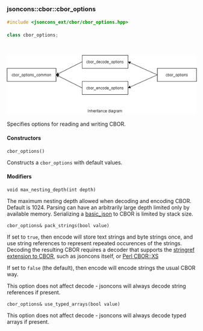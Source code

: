 ### jsoncons::cbor::cbor_options

```c++
#include <jsoncons_ext/cbor/cbor_options.hpp>

class cbor_options;
```

<br>

![cbor_options](diagrams/cbor_options.png)

Specifies options for reading and writing CBOR.

#### Constructors

    cbor_options()
Constructs a `cbor_options` with default values. 

#### Modifiers

    void max_nesting_depth(int depth)
The maximum nesting depth allowed when decoding and encoding CBOR. 
Default is 1024. Parsing can have an arbitrarily large depth
limited only by available memory. Serializing a [basic_json](../basic_json.md) to
CBOR is limited by stack size.

    cbor_options& pack_strings(bool value)

If set to `true`, then encode will store text strings and
byte strings once, and use string references to represent repeated occurences
of the strings. Decoding the resulting CBOR requires a decoder
that supports the 
[stringref extension to CBOR](http://cbor.schmorp.de/stringref), such as
jsoncons itself, or [Perl CBOR::XS](http://software.schmorp.de/pkg/CBOR-XS.html)

If set to `false` (the default), then encode
will encode strings the usual CBOR way. 

This option does not affect decode - jsoncons will always decode
string references if present.

    cbor_options& use_typed_arrays(bool value)

This option does not affect decode - jsoncons will always decode
typed arrays if present.


